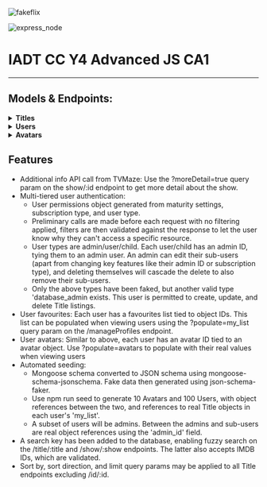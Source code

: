 ![fakeflix](https://user-images.githubusercontent.com/47800618/201563513-c2c7a03a-7ee0-4fea-869c-76f83f2557ac.png)

![express_node](https://user-images.githubusercontent.com/47800618/201563527-2b3043d5-6390-43b5-bd4f-9af448df9394.png)


# IADT CC Y4 Advanced JS CA1

___

## Models & Endpoints:

<details>
<summary><b>Titles</b></summary>

GET

* /all
* /title/:type
* /type/:type
* /show/:show
* /id/:id

POST

* /create

PUT

* /update/:id

DELETE - /delete/:id
</details>

<details>
<summary><b>Users</b></summary>

POST

* /register
* /login

PUT

* /edit/:id?

DELETE

* /delete/:id?

GET

* /profile
* /manageProfiles
* /viewMyList
* /avatars

</details>

<details>
<summary><b>Avatars</b></summary>

GET

* /all

POST

* /

PUT

* /:id

DELETE

* /:id

</details>

## Features

- Additional info API call from TVMaze: Use the ?moreDetail=true query param on the show/:id endpoint to get more detail
  about the show.
- Multi-tiered user authentication:
    - User permissions object generated from maturity settings, subscription type, and user type.
    - Preliminary calls are made before each request with no filtering applied, filters are then validated against the
      response to let the user know why they can't access a specific resource.
    - User types are admin/user/child. Each user/child has an admin ID, tying them to an admin user. An admin can edit
      their sub-users (apart from changing key features like their admin ID or subscription type), and deleting
      themselves will cascade the delete to also remove their sub-users.
    - Only the above types have been faked, but another valid type 'database_admin exists. This user is permitted to
      create, update, and delete Title listings.
- User favourites: Each user has a favourites list tied to object IDs. This list can be populated when viewing users
  using the ?populate=my_list query param on the /manageProfiles endpoint.
- User avatars: Similar to above, each user has an avatar ID tied to an avatar object. Use ?populate=avatars to populate
  with their real values when viewing users
- Automated seeding:
    - Mongoose schema converted to JSON schema using mongoose-schema-jsonschema. Fake data then generated using
      json-schema-faker.
    - Use npm run seed to generate 10 Avatars and 100 Users, with object references between the two, and references to
      real Title objects in each user's 'my_list'.
    - A subset of users will be admins. Between the admins and sub-users are real object references using the 'admin_id'
      field.
- A search key has been added to the database, enabling fuzzy search on the /title/:title and /show/:show endpoints. The
  latter also accepts IMDB IDs, which are validated.
- Sort by, sort direction, and limit query params may be applied to all Title endpoints excluding /id/:id.